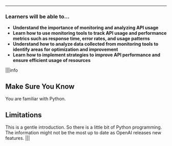 ---

### Learners will be able to...
* **Understand the importance of monitoring and analyzing API usage**
* **Learn how to use monitoring tools to track API usage and performance metrics such as response time, error rates, and usage patterns**
* **Understand how to analyze data collected from monitoring tools to identify areas for optimization and improvement**
* **Learn how to implement strategies to improve API performance and ensure efficient usage of resources**


|||info
## Make Sure You Know
You are familiar with Python.

## Limitations
This is a gentle introduction. So there is a little bit of Python programming. The information might not be the most up to date as OpenAI releases new features.
|||